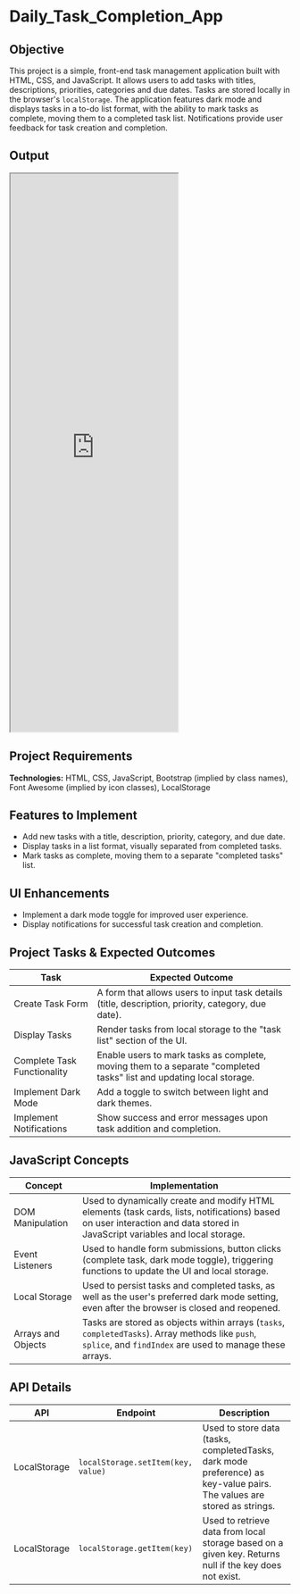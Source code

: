 # Daily_Task_Completion_App

## Objective
This project is a simple, front-end task management application built with HTML, CSS, and JavaScript. It allows users to add tasks with titles, descriptions, priorities, categories and due dates. Tasks are stored locally in the browser's `localStorage`. The application features dark mode and displays tasks in a to-do list format, with the ability to mark tasks as complete, moving them to a completed task list. Notifications provide user feedback for task creation and completion.

## Output
<iframe src="https://niat-web.github.io/Daily_Task_Completion_App/" height="1000" width="300" title="Daily_Task_Completion_App"></iframe>

## Project Requirements
**Technologies:** HTML, CSS, JavaScript, Bootstrap (implied by class names), Font Awesome (implied by icon classes), LocalStorage

## Features to Implement
- Add new tasks with a title, description, priority, category, and due date.
- Display tasks in a list format, visually separated from completed tasks.
- Mark tasks as complete, moving them to a separate "completed tasks" list.

## UI Enhancements
- Implement a dark mode toggle for improved user experience.
- Display notifications for successful task creation and completion.

## Project Tasks & Expected Outcomes
| Task | Expected Outcome |
|------|------------------|
| Create Task Form | A form that allows users to input task details (title, description, priority, category, due date). |
| Display Tasks | Render tasks from local storage to the "task list" section of the UI. |
| Complete Task Functionality | Enable users to mark tasks as complete, moving them to a separate "completed tasks" list and updating local storage. |
| Implement Dark Mode | Add a toggle to switch between light and dark themes. |
| Implement Notifications | Show success and error messages upon task addition and completion. |

## JavaScript Concepts
| Concept | Implementation |
|---------|----------------|
| DOM Manipulation | Used to dynamically create and modify HTML elements (task cards, lists, notifications) based on user interaction and data stored in JavaScript variables and local storage. |
| Event Listeners | Used to handle form submissions, button clicks (complete task, dark mode toggle), triggering functions to update the UI and local storage. |
| Local Storage | Used to persist tasks and completed tasks, as well as the user's preferred dark mode setting, even after the browser is closed and reopened. |
| Arrays and Objects |  Tasks are stored as objects within arrays (`tasks`, `completedTasks`). Array methods like `push`, `splice`, and `findIndex` are used to manage these arrays. |

## API Details
| API | Endpoint | Description |
|-----|----------|-------------|
| LocalStorage | `localStorage.setItem(key, value)` | Used to store data (tasks, completedTasks, dark mode preference) as key-value pairs. The values are stored as strings. |
| LocalStorage | `localStorage.getItem(key)` | Used to retrieve data from local storage based on a given key. Returns null if the key does not exist. |